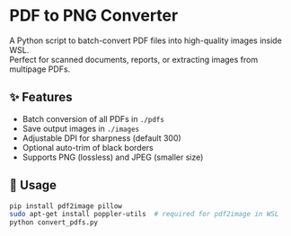 # PDF to PNG Converter

A Python script to batch-convert PDF files into high-quality images inside WSL.  
Perfect for scanned documents, reports, or extracting images from multipage PDFs.

## ✨ Features

- Batch conversion of all PDFs in `./pdfs`
- Save output images in `./images`
- Adjustable DPI for sharpness (default 300)
- Optional auto-trim of black borders
- Supports PNG (lossless) and JPEG (smaller size)

## 🚀 Usage

```bash
pip install pdf2image pillow
sudo apt-get install poppler-utils  # required for pdf2image in WSL
python convert_pdfs.py
```
